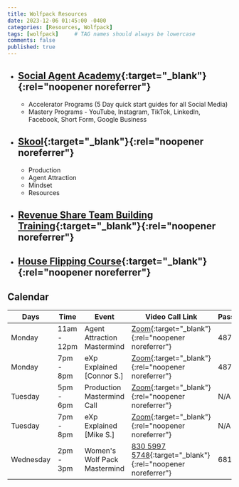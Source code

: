 ```yaml
---
title: Wolfpack Resources
date: 2023-12-06 01:45:00 -0400
categories: [Resources, Wolfpack]
tags: [wolfpack]     # TAG names should always be lowercase
comments: false
published: true
---
```


* ## [Social Agent Academy](https://mikesherrard.mykajabi.com/library){:target="_blank"}{:rel="noopener noreferrer"}
    * Accelerator Programs (5 Day quick start guides for all Social Media)
    * Mastery Programs - YouTube, Instagram, TikTok, LinkedIn, Facebook, Short Form, Google Business 

* ## [Skool](https://www.skool.com/wolf-pack-6238/about){:target="_blank"}{:rel="noopener noreferrer"}
    * Production
    * Agent Attraction
    * Mindset
    * Resources

* ## [Revenue Share Team Building Training](https://info-investorarmy.clickfunnels.com/lead-magnet18179949?page_id=18179950&page_key=n2j6gdvdwq3tmfxs&page_hash=4ee1a2c1a72&login_redirect=1){:target="_blank"}{:rel="noopener noreferrer"}

* ## [House Flipping Course](https://info-investorarmy.clickfunnels.com/membership-access18193126?page_id=18193127&page_key=caoyze5b8hg4msp3&page_hash=6ce6d55c6f4&login_redirect=1){:target="_blank"}{:rel="noopener noreferrer"}

## Calendar

| Days | Time | Event | Video Call Link | Password |
|-------|--------|---------|---------|---------|
| Monday | 11am - 12pm | Agent Attraction Mastermind | [Zoom](https://zoom.us/j/4919666038){:target="_blank"}{:rel="noopener noreferrer"} | 487789 |
| Monday | 7pm - 8pm | eXp Explained [Connor S.] | [Zoom](https://zoom.us/j/4919666038){:target="_blank"}{:rel="noopener noreferrer"} | 487789 |
| Tuesday | 5pm - 6pm | Production Mastermind Call | [Zoom](https://us02web.zoom.us/j/83068395833){:target="_blank"}{:rel="noopener noreferrer"} | N/A |
| Tuesday | 7pm - 8pm | eXp Explained [Mike S.] | [Zoom](https://us02web.zoom.us/j/89236279796){:target="_blank"}{:rel="noopener noreferrer"} | N/A |
| Wednesday | 2pm - 3pm | Women's Wolf Pack Mastermind | [830 5997 5748](https://bit.ly/46dyt3P){:target="_blank"}{:rel="noopener noreferrer"} | 681683 |

